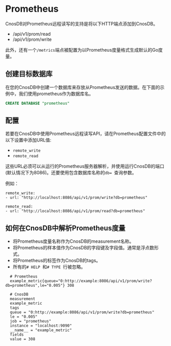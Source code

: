 # Prometheus

CnosDB对Prometheus远程读写的支持是将以下HTTP端点添加到CnosDB。

- /api/v1/prom/read
- /api/v1/prom/write

此外，还有一个`/metrics`端点被配置为以Prometheus度量格式生成默认的Go度量。

## 创建目标数据库

在您的CnosDB中创建一个数据库来存放从Prometheus发送的数据。在下面的示例中，我们使用prometheus作为数据库名。

```sql
CREATE DATABASE "prometheus"
```

## 配置

若要在CnosDB中使用Prometheus远程读写API，请在Prometheus配置文件中的以下设置中添加URL值:

  - `remote_write`
  - `remote_read`

这些URL必须可以从运行的Prometheus服务器解析，并使用运行CnosDB的端口(默认情况下为8086)。还要使用包含数据库名称的`db= `查询参数。

例如：

```
remote_write:
- url: "http://localhost:8086/api/v1/prom/write?db=prometheus"

remote_read:
- url: "http://localhost:8086/api/v1/prom/read?db=prometheus"
```  
## 如何在CnosDB中解析Prometheus度量

  - 将Prometheus度量名称作为CnosDB的measurement名称。
  - 将Prometheus的样本值作为CnosDB的字段键及字段值。通常是浮点数形式。
  - 将Prometheus的标签作为CnosDB的tags。
  - 所有的`# HELP `和`# TYPE `行被忽略。
```
  # Prometheus 
  example_metric{queue="0:http://example:8086/api/v1/prom/write?db=prometheus",le="0.005"} 308
  
  # CnosDB
  measurement
  example_metric
  tags
  queue = "0:http://example:8086/api/v1/prom/write?db=prometheus"
  le = "0.005"
  job = "prometheus"
  instance = "localhost:9090"
  __name__ = "example_metric"
  fields
  value = 308
```